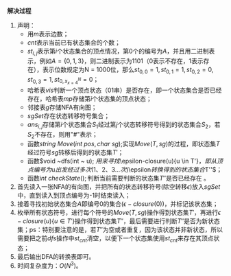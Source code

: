 **解决过程**

1. 声明：
   - 用$m$表示边数；
   - $cnt$表示当前已有状态集合的个数；
   - $st_{i, j}$表示第$i$个状态集合的顶点情况，第$0$个的编号为$A$，并且用二进制表示，例如$A = \{0, 1 ,3\}$，则二进制表示为1101（0表示不存在，1表示存在），表示位数规定为N = 1000位，那么$st_{0, 0} = 1, st_{0, 1} = 1, st_{0, 2} = 0, st_{0, 3} = 1, st_{0, x_{x= 4}^N } = 0$；
   - 哈希表$vis$判断一个顶点状态（01串）是否存在，即一个状态集合是否已经存在，哈希表$mp$存储第$i$个状态集的顶点状态；
   - 邻接表$g$存储NFA有向图；
   - $sgSet$存在状态转移符号集合；
   - $ans_{i, j}$存储第$i$个状态集合$S_1$经过第$j$个状态转移符号得到的状态集合$S_2$，若$S_2$不存在，则用"#"表示；
   - 函数$string ~ Move(int ~ pos, char ~ sg);$实现$Move(T, sg)$的过程，即状态集$T$经过符号$sg$转移后得到的状态集$T'$；
   - 函数$void ~dfs(int ~ u); $用来寻找$\epsilon-closure(u)\{u \in T'\}$，即从顶点编号为$u$出发经过多次(1、2、3...次)$\epsilon$转换得到的状态集合$T''$；
   - 函数$int ~ checkState();​$判断当前需要判断的状态集$T''​$是否已经存在 。
2. 首先读入一张NFA的有向图，并把所有的状态转移符号(除空转移$\epsilon$)放入$sgSet$中，直到读入到顶点编号为-1时结束读入；
3. 接着寻找初始状态集合$A$即编号0的集合($\epsilon-closure(0)$)，并标记该状态集；
4. 枚举所有状态符号，进行每个符号的$Move(T, sg)$操作得到状态集$T'$，再进行$\epsilon-closure(u)\{u \in T'\}$操作得到状态集$T''$，最后需要进行判断$T''$是否为新状态集；ps：特别要注意的是，若$T''$为空或者重复，因为该状态并非新状态，所以需要把之前$dfs$操作中$st_{cnt}$清空，以便下一个状态集使用$st_{cnt}$来存在其顶点状态；
5. 最后输出DFA的转换表即可。
6. 时间复杂度为：$O(N^3)$。
